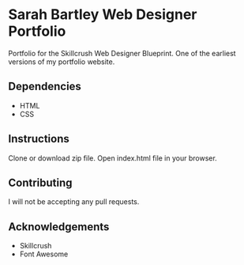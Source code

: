 # Sarah Bartley Web Designer Portfolio
Portfolio for the Skillcrush Web Designer Blueprint. One of the earliest versions of my portfolio website.

## Dependencies 
* HTML
* CSS

## Instructions
Clone or download zip file. Open index.html file in your browser.

## Contributing
I will not be accepting any pull requests.

## Acknowledgements
* Skillcrush
* Font Awesome 
